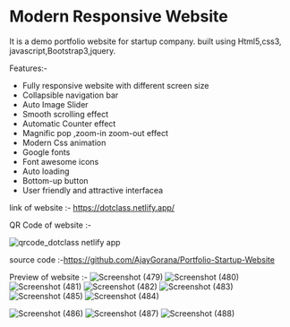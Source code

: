 
# Modern Responsive Website 
It is a demo portfolio website for startup company. built using Html5,css3, javascript,Bootstrap3,jquery.

Features:-
- Fully responsive website with different screen size
- Collapsible navigation bar
- Auto Image Slider
- Smooth scrolling effect
- Automatic Counter effect
- Magnific pop ,zoom-in zoom-out effect
- Modern Css animation
- Google fonts
- Font awesome icons
- Auto loading
- Bottom-up button
- User friendly and attractive interfacea


link of website :- https://dotclass.netlify.app/

QR Code of website :- 

![qrcode_dotclass netlify app](https://user-images.githubusercontent.com/54750602/119879379-cc3c8180-bf48-11eb-82a7-64c528b4649a.png)


source code :-https://github.com/AjayGorana/Portfolio-Startup-Website

Preview of website :-
![Screenshot (479)](https://user-images.githubusercontent.com/54750602/119869324-b9707f80-bf3d-11eb-8f08-484540a9acc5.png)
![Screenshot (480)](https://user-images.githubusercontent.com/54750602/119865942-df942080-bf39-11eb-8f2d-dd874d77a2bb.png)
![Screenshot (481)](https://user-images.githubusercontent.com/54750602/119869355-c1302400-bf3d-11eb-826b-71db7ea70eda.png)
![Screenshot (482)](https://user-images.githubusercontent.com/54750602/119869268-a65daf80-bf3d-11eb-8fff-8185ffd23c36.png)
![Screenshot (483)](https://user-images.githubusercontent.com/54750602/119869363-c42b1480-bf3d-11eb-8116-5aa43d6c186f.png)
![Screenshot (485)](https://user-images.githubusercontent.com/54750602/119869844-5501f000-bf3e-11eb-8701-1327d5faeeee.png)
![Screenshot (484)](https://user-images.githubusercontent.com/54750602/119869374-c7be9b80-bf3d-11eb-8aa6-46d74c516650.png)

![Screenshot (486)](https://user-images.githubusercontent.com/54750602/119870990-99da5680-bf3f-11eb-873b-3cb8b22a2d8a.png)
![Screenshot (487)](https://user-images.githubusercontent.com/54750602/119870082-95fa0480-bf3e-11eb-8b8d-69ed89ebdd52.png)
![Screenshot (488)](https://user-images.githubusercontent.com/54750602/119870404-f721d800-bf3e-11eb-977a-b6ff1cbf5abd.png)


